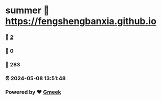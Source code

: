 # summer :link: https://fengshengbanxia.github.io 
### :page_facing_up: [2](https://fengshengbanxia.github.io/tag.html) 
### :speech_balloon: 0 
### :hibiscus: 283 
### :alarm_clock: 2024-05-08 13:51:48 
### Powered by :heart: [Gmeek](https://github.com/Meekdai/Gmeek)

